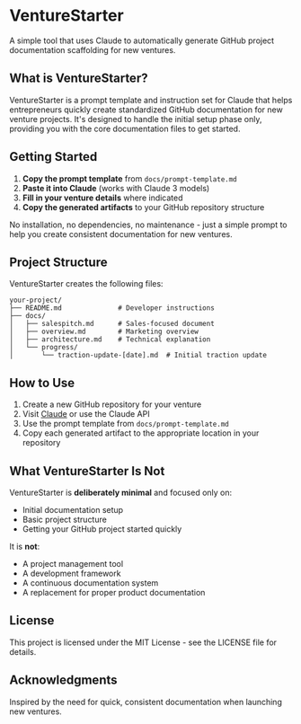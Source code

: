 # VentureStarter

A simple tool that uses Claude to automatically generate GitHub project documentation scaffolding for new ventures.

## What is VentureStarter?

VentureStarter is a prompt template and instruction set for Claude that helps entrepreneurs quickly create standardized GitHub documentation for new venture projects. It's designed to handle the initial setup phase only, providing you with the core documentation files to get started.

## Getting Started

1. **Copy the prompt template** from `docs/prompt-template.md`
2. **Paste it into Claude** (works with Claude 3 models)
3. **Fill in your venture details** where indicated
4. **Copy the generated artifacts** to your GitHub repository structure

No installation, no dependencies, no maintenance - just a simple prompt to help you create consistent documentation for new ventures.

## Project Structure

VentureStarter creates the following files:

```
your-project/
├── README.md              # Developer instructions
├── docs/
│   ├── salespitch.md      # Sales-focused document
│   ├── overview.md        # Marketing overview
│   ├── architecture.md    # Technical explanation
│   └── progress/
│       └── traction-update-[date].md  # Initial traction update
```

## How to Use

1. Create a new GitHub repository for your venture
2. Visit [Claude](https://claude.ai/) or use the Claude API
3. Use the prompt template from `docs/prompt-template.md`
4. Copy each generated artifact to the appropriate location in your repository

## What VentureStarter Is Not

VentureStarter is **deliberately minimal** and focused only on:
- Initial documentation setup
- Basic project structure
- Getting your GitHub project started quickly

It is **not**:
- A project management tool
- A development framework
- A continuous documentation system
- A replacement for proper product documentation

## License

This project is licensed under the MIT License - see the LICENSE file for details.

## Acknowledgments

Inspired by the need for quick, consistent documentation when launching new ventures.

